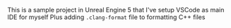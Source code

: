 This is a sample project in Unreal Engine 5 that I've setup VSCode as main IDE for myself
Plus adding `.clang-format` file to formatting C++ files
